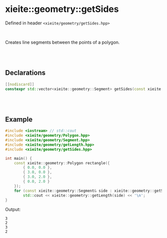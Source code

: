 # xieite::geometry::getSides
Defined in header `<xieite/geometry/getSides.hpp>`

<br/>

Creates line segments between the points of a polygon.

<br/><br/>

## Declarations
```cpp
[[nodiscard]]
constexpr std::vector<xieite::geometry::Segment> getSides(const xieite::geometry::Polygon& polygon) noexcept;
```

<br/><br/>

## Example
```cpp
#include <iostream> // std::cout
#include <xieite/geometry/Polygon.hpp>
#include <xieite/geometry/Segment.hpp>
#include <xieite/geometry/getLength.hpp>
#include <xieite/geometry/getSides.hpp>

int main() {
	const xieite::geometry::Polygon rectangle({
		{ 0.0, 0.0 },
		{ 3.0, 0.0 },
		{ 3.0, 2.0 },
		{ 0.0, 2.0 }
	});
	for (const xieite::geometry::Segment& side : xieite::geometry::getSides(rectangle))
		std::cout << xieite::geometry::getLength(side) << '\n';
}
```
Output:
```
3
2
3
2
```
